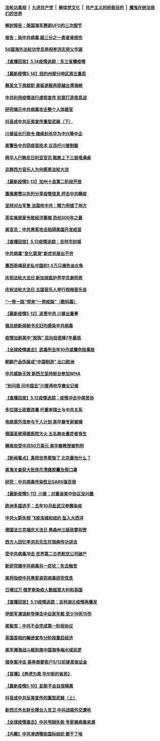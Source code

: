 

####  [法轮功真相](../../../../basic/blob/master/README.md?t=05150431) &nbsp;|&nbsp; [九评共产党](../../../../9ping.md/blob/master/README.md?t=05150431) &nbsp;|&nbsp; [解体党文化](../../../../jtdwh.md/blob/master/README.md?t=05150431)  &nbsp;|&nbsp; [共产主义的终极目的](../../../../gczydzjmd.md/blob/master/README.md?t=05150431) &nbsp;|&nbsp; [魔鬼在统治我们的世界](../../../../mgztzwmdsj.md/blob/master/README.md?t=05150431) 

#### [解封报告：美国海军邂逅UFO的三次细节](../pages/nsc418/n12108940.md?t=05150431) 

#### [报告：染中共病毒 超三分之一患者肾损伤](../pages/nsc418/n12108470.md?t=05150431) 

#### [56国海外法轮功学员恭祝李洪志师父华诞](../pages/nsc418/n12081685.md?t=05150431) 

#### [【直播回放】5.14疫情追踪：东三省爆疫情](../pages/nsc418/n12108258.md?t=05150431) 

#### [【最新疫情5·14】纽约州部分地区周五重启](../pages/nsc418/n12107066.md?t=05150431) 

#### [蔡英文下周就职 美驱逐舰再穿越台湾海峡](../pages/nsc418/n12107891.md?t=05150431) 

#### [中共利用疫情进行虚假宣传 刻意打造信息战](../pages/nsc418/n12106427.md?t=05150431) 

#### [研究揭示中共病毒攻击整个人体器官](../pages/nsc418/n12107064.md?t=05150431) 

#### [抖音成中共反美宣传重型武器（下）](../pages/nsc418/n12106429.md?t=05150431) 

#### [川普延长行政令 继续封杀华为中兴等中企](../pages/nsc418/n12106733.md?t=05150431) 

#### [美警告中共窃疫苗技术 议员吁川普制裁](../pages/nsc418/n12106053.md?t=05150431) 

#### [两华人行贿尼日利亚官员 赃款上下三层堆满桌](../pages/nsc418/n12106088.md?t=05150431) 

#### [这群西方音乐人为何感恩法轮大法](../pages/nsc418/n12103460.md?t=05150431) 

#### [【最新疫情5·13】加州十县第二阶段开放](../pages/nsc418/n12103680.md?t=05150431) 

#### [蓬佩奥赞以色列分享疫情信息 抨击中共瞒疫](../pages/nsc418/n12106030.md?t=05150431) 

#### [坚持对台军售 法国呛中共：精力用错了地方](../pages/nsc418/n12105610.md?t=05150431) 

#### [英实施居家令致经济萎缩 恐创300年之最](../pages/nsc418/n12105368.md?t=05150431) 

#### [美官员：中共黑客攻击阻碍美国开发疫苗](../pages/nsc418/n12105510.md?t=05150431) 

#### [【直播回放】5.13疫情追踪：吉林市封城](../pages/nsc418/n12105118.md?t=05150431) 

#### [中共病毒“变化莫测”新症状层出不穷](../pages/nsc418/n12103507.md?t=05150431) 

#### [墨西哥缉获走私中国的1.5万只濒危淡水龟](../pages/nsc418/n12104726.md?t=05150431) 

#### [庆祝法轮大法日 新加坡医护界学员谢师恩](../pages/nsc418/n12104568.md?t=05150431) 

#### [庆祝法轮大法日 五国音乐人举行视频音乐会](../pages/nsc418/n12103153.md?t=05150431) 

#### [“一带一路”带来“一带疫路”（数码篇）](../pages/nsc418/n12103278.md?t=05150431) 

#### [【最新疫情5·12】追责中共 川普出重拳](../pages/nsc418/n12100673.md?t=05150431) 

#### [俄总统新闻秘书夫妇均感染中共病毒](../pages/nsc418/n12103040.md?t=05150431) 

#### [疫情加剧美中“脱钩” 双向投资降7年最低](../pages/nsc418/n12102166.md?t=05150431) 

#### [【全球疫情直击】武毒所去年10月或爆危险事故](../pages/nsc418/n12103065.md?t=05150431) 

#### [朝鲜产品伪装成“中国制造” 出口欧洲](../pages/nsc418/n12102910.md?t=05150431) 

#### [中共威胁无效 新西兰坚持挺台参加WHA](../pages/nsc418/n12102105.md?t=05150431) 

#### [“别问我 问中国去”川普再呛华裔女记者](../pages/nsc418/n12101754.md?t=05150431) 

#### [【直播回放】5.12疫情追踪：疫情冲击中美贸协](../pages/nsc418/n12101928.md?t=05150431) 

#### [多位瑞士政要连署 吁重审瑞士与中共关系](../pages/nsc418/n12101755.md?t=05150431) 

#### [电邮意外泄参与千人计划 美华裔专家被捕](../pages/nsc418/n12101276.md?t=05150431) 

#### [俄国圣彼得堡医院大火 五名肺炎重症者丧生](../pages/nsc418/n12101599.md?t=05150431) 

#### [瞒报收受中共50万美元 美华裔教授被判刑](../pages/nsc418/n12100682.md?t=05150431) 

#### [【新闻看点】真把世界惹恼了 北京最怕什么？](../pages/nsc418/n12099999.md?t=05150431) 

#### [美海关查获大批连花清瘟胶囊及假口罩](../pages/nsc418/n12100109.md?t=05150431) 

#### [研究：中共病毒传染性比SARS强百倍](../pages/nsc418/n12100329.md?t=05150431) 

#### [【最新疫情5·11】川普：对重谈美中协议没兴趣](../pages/nsc418/n12096347.md?t=05150431) 

#### [欧洲多国选手：去年10月赴武汉参赛染疫](../pages/nsc418/n12099445.md?t=05150431) 

#### [中共火箭失控 飞掠洛城和纽约 坠入大西洋](../pages/nsc418/n12099864.md?t=05150431) 

#### [德国法兰克福庆大法日 黑森州三级政要祝贺](../pages/nsc418/n12097193.md?t=05150431) 

#### [西方人回忆李洪志先生在瑞典传功讲法](../pages/nsc418/n12099607.md?t=05150431) 

#### [受中共病毒冲击 世界第二古老航空公司破产](../pages/nsc418/n12099352.md?t=05150431) 

#### [新研究揭中共病毒另一症状：失去触觉](../pages/nsc418/n12099376.md?t=05150431) 

#### [美将指控中共黑客盗窃病毒研究信息](../pages/nsc418/n12099357.md?t=05150431) 

#### [日增过万 俄罗斯染疫人数超意大利和英国](../pages/nsc418/n12099089.md?t=05150431) 

#### [【直播回放】5.11疫情追踪：吉林湖北疫情再爆发](../pages/nsc418/n12099051.md?t=05150431) 

#### [伊朗军演误射导弹击中自家军舰 至少19死15伤](../pages/nsc418/n12098875.md?t=05150431) 

#### [美智库：中共不会完成第一阶段协议](../pages/nsc418/n12098773.md?t=05150431) 

#### [英国首相约翰逊宣布分阶段重启经济](../pages/nsc418/n12098188.md?t=05150431) 

#### [美军濒海战斗舰到南中国海争端水域巡逻](../pages/nsc418/n12097986.md?t=05150431) 

#### [瑞幸案冲击 美券商要客户5/12前提高保证金](../pages/nsc418/n12096495.md?t=05150431) 

#### [【首播】《养虎为患 华尔街的省思》](../pages/nsc418/n12095932.md?t=05150431) 

#### [【最新疫情5·10】彭斯不会自我隔离](../pages/nsc418/n12093931.md?t=05150431) 

#### [抖音成中共反美宣传的重型武器（上）](../pages/nsc418/n12096118.md?t=05150431) 

#### [新西兰外长财长撑台入世卫 中共战狼外交遭呛](../pages/nsc418/n12097281.md?t=05150431) 

#### [【全球疫情直击】中共甩锅失败 专家揭病毒来源](../pages/nsc418/n12097108.md?t=05150431) 

#### [【内幕】中共渗透哪些国际组织 都干了啥](../pages/nsc418/n12095886.md?t=05150431) 

